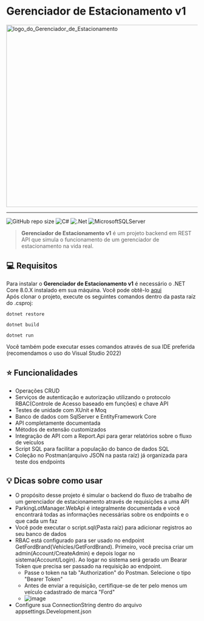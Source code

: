 <h1>Gerenciador de Estacionamento v1</h1>

<img src="https://i.imgur.com/ektThjj.png" width="640px" height="480px" alt="logo_do_Gerenciador_de_Estacionamento"></img>

<hr>

![GitHub repo size](https://img.shields.io/github/repo-size/matheusarb/ParkingLotManager?style=for-the-badge)
![C#](https://img.shields.io/badge/c%23-%23239120.svg?style=for-the-badge&logo=csharp&logoColor=white)
![.Net](https://img.shields.io/badge/.NET-5C2D91?style=for-the-badge&logo=.net&logoColor=white)
![MicrosoftSQLServer](https://img.shields.io/badge/Microsoft%20SQL%20Server-CC2927?style=for-the-badge&logo=microsoft%20sql%20server&logoColor=white)

> <b>Gerenciador de Estacionamento v1</b> é um projeto backend em REST API que simula o funcionamento de um gerenciador de estacionamento na vida real.


## 💻 Requisitos
Para instalar o <b>Gerenciador de Estacionamento v1</b> é necessário o .NET Core 8.0.X instalado em sua máquina. Você pode obtê-lo <a href="https://dotnet.microsoft.com/en-us/download/dotnet">aqui</a>
<br>
Após clonar o projeto, execute os seguintes comandos dentro da pasta raíz do .csproj:
```
dotnet restore
```
```
dotnet build
```
```
dotnet run
```
Você também pode executar esses comandos através de sua IDE preferida (recomendamos o uso do Visual Studio 2022)

## :star: Funcionalidades
+ Operações CRUD
+ Serviços de autenticação e autorização utilizando o protocolo RBAC(Controle de Acesso baseado em funções) e chave API
+ Testes de unidade com XUnit e Moq
+ Banco de dados com SqlServer e EntityFramework Core
+ API completamente documentada
+ Métodos de extensão customizados
+ Integração de API com a Report.Api para gerar relatórios sobre o fluxo de veículos
+ Script SQL para facilitar a população do banco de dados SQL
+ Coleção no Postman(arquivo JSON na pasta raíz) já organizada para teste dos endpoints

## :bulb: Dicas sobre como usar
* O propósito desse projeto é simular o backend do fluxo de trabalho de um gerenciador de estacionamento através de requisições a uma API
* ParkingLotManager.WebApi é integralmente documentada e você encontrará todas as informações necessárias sobre os endpoints e o que cada um faz
* Você pode executar o script.sql(Pasta raíz) para adicionar registros ao seu banco de dados
* RBAC está configurado para ser usado no endpoint GetFordBrand(Vehicles/GetFordBrand). Primeiro, você precisa criar um admin(Account/CreateAdmin) e depois logar no sistema(Account/Login). Ao logar no sistema será gerado um Bearar Token que precisa ser passado na requisição ao endpoint.
  * Passe o token na tab "Authorization" do Postman. Selecione o tipo "Bearer Token"
  * Antes de enviar a requisição, certifique-se de ter pelo menos um veículo cadastrado de marca "Ford"
  * ![image](https://github.com/matheusarb/ParkingLotManager/assets/89713533/a46526e9-d382-488d-a538-86d3d4d9db9d)
* Configure sua ConnectionString dentro do arquivo appsettings.Development.json

